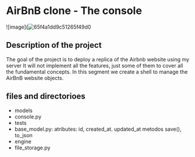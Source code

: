 #  AirBnB clone - The console
![image](![65f4a1dd9c51265f49d0](https://user-images.githubusercontent.com/25884337/140618660-12cbf53d-6ab2-4f48-9f3a-32cda5a23817.png)
## Description of the project
The goal of the project is to deploy a replica of the Airbnb website using my
server It will not implement all the features, just some of them to cover all
the fundamental concepts.
In this segment we create a shell to manage the AirBnB website objects.


## files and directorioes

- models
- console.py
- tests
- base_model.py: atributes: id, created_at. updated_at  metodos save(), to_json
- engine
- file_storage.py